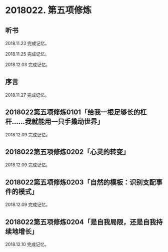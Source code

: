 # 2018022. 第五项修炼

## 听书

2018.11.23 完成记忆。

2018.11.25 完成记忆。

2018.12.03 完成记忆。

## 序言

2018.11.27 完成记忆。

## 2018022第五项修炼0101「给我一根足够长的杠杆……我就能用一只手撬动世界」

2018.12.09 完成记忆。

## 2018022第五项修炼0202「心灵的转变」

2018.12.09 完成记忆。

## 2018022第五项修炼0203「自然的模板：识别支配事件的模式」

2018.12.09 完成记忆。

## 2018022第五项修炼0204「是自我局限，还是自我持续地增长」

2018.12.10 完成记忆。


